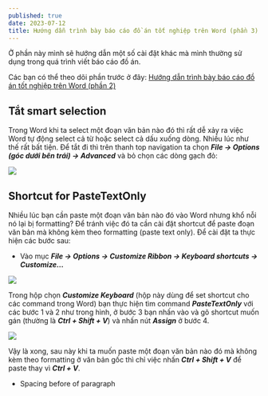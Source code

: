 ```yaml
---
published: true
date: 2023-07-12
title: Hướng dẫn trình bày báo cáo đồ án tốt nghiệp trên Word (phần 3)
---
```

Ở phần này mình sẽ hướng dẫn một số cài đặt khác mà mình thường sử dụng trong quá trình viết báo cáo đồ án.

Các bạn có thể theo dõi phần trước ở đây: [Hướng dẫn trình bày báo cáo đồ án tốt nghiệp trên Word (phần 2)](https://ngosangns.com/index.php/2023/07/11/huong-dan-trinh-bay-bao-cao-do-an-tot-nghiep-tren-word-phan-2/)

## **Tắt smart selection**

Trong Word khi ta select một đoạn văn bản nào đó thì rất dễ xảy ra việc Word tự động select cả từ hoặc select cả dấu xuống dòng. Nhiều lúc như thế rất bất tiện. Để tắt đi thì trên thanh top navigation ta chọn **_File -> Options (góc dưới bên trái) -> Advanced_** và bỏ chọn các dòng gạch đỏ:

![](https://ngosangns.com/wp-content/uploads/2023/07/image-16.png)

## **Shortcut for PasteTextOnly**

Nhiều lúc bạn cần paste một đoạn văn bản nào đó vào Word nhưng khổ nỗi nó lại bị formatting? Để tránh việc đó ta cần cài đặt shortcut để paste đoạn văn bản mà không kèm theo formatting (paste text only). Để cài đặt ta thực hiện các bước sau:

*   Vào mục **_File -> Options -> Customize Ribbon -> Keyboard shortcuts -> Customize…_**
    

![](https://ngosangns.com/wp-content/uploads/2023/07/image-19.png)

Trong hộp chọn **_Customize Keyboard_** (hộp này dùng để set shortcut cho các command trong Word) bạn thực hiện tìm command **_PasteTextOnly_** với các bước 1 và 2 như trong hình, ở bước 3 bạn nhấn vào và gõ shortcut muốn gán (thường là **_Ctrl + Shift + V_**) và nhấn nút **_Assign_** ở bước 4.

![](https://ngosangns.com/wp-content/uploads/2023/07/image-20.png)

Vậy là xong, sau này khi ta muốn paste một đoạn văn bản nào đó mà không kèm theo formatting ở văn bản gốc thì chỉ việc nhấn **_Ctrl + Shift + V_** để paste thay vì **_Ctrl + V_**.

*   Spacing before of paragraph